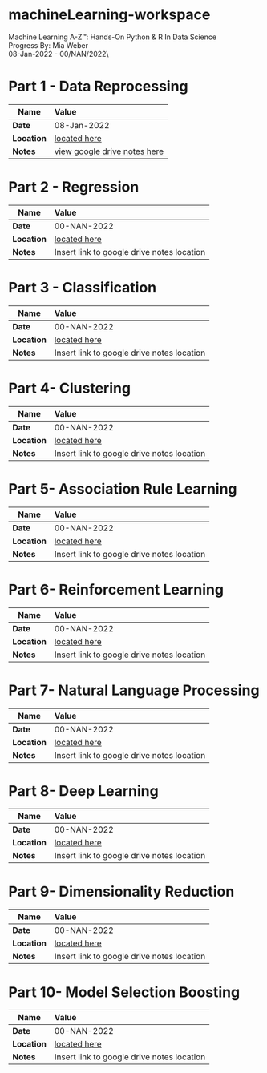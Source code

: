 # machineLearning-workspace
Machine Learning A-Z™: Hands-On Python &amp; R In Data Science\
Progress By: Mia Weber\
08-Jan-2022 - 00/NAN/2022\

# **Part 1 - Data Reprocessing**
| Name| Value|
|----------------|:---------------------------------------|
| **Date**   |08-Jan-2022|
| **Location**   |[located here](https://github.com/MiaWeber25/machineLearning-workspace/tree/main/Machine%20Learning%20A-Z%20(Codes%20and%20Datasets)/Part%201%20-%20Data%20Preprocessing/Section%202%20--------------------%20Part%201%20-%20Data%20Preprocessing%20--------------------)|
| **Notes**      |[view google drive notes here](https://docs.google.com/document/d/16p3K8QeFPFpYxYO0mxm3dVERRvjs9P1-XQy0htDhH-I/edit?usp=sharing)


# **Part 2 - Regression**
| Name| Value|
|----------------|:---------------------------------------|
| **Date**   |00-NAN-2022|
| **Location**   |[located here](https://github.com/MiaWeber25/machineLearning-workspace/tree/main/Machine%20Learning%20A-Z%20(Codes%20and%20Datasets)/Part%202%20-%20Regression)|
| **Notes**      |Insert link to google drive notes location

# **Part 3 - Classification**
| Name| Value|
|----------------|:---------------------------------------|
| **Date**   |00-NAN-2022|
| **Location**   |[located here](https://github.com/MiaWeber25/machineLearning-workspace/tree/main/Machine%20Learning%20A-Z%20(Codes%20and%20Datasets)/Part%203%20-%20Classification)|
| **Notes**      |Insert link to google drive notes location

# **Part 4- Clustering**
| Name| Value|
|----------------|:---------------------------------------|
| **Date**   |00-NAN-2022|
| **Location**   |[located here](https://github.com/MiaWeber25/machineLearning-workspace/tree/main/Machine%20Learning%20A-Z%20(Codes%20and%20Datasets)/Part%204%20-%20Clustering)|
| **Notes**      |Insert link to google drive notes location

# **Part 5- Association Rule Learning**
| Name| Value|
|----------------|:---------------------------------------|
| **Date**   |00-NAN-2022|
| **Location**   |[located here](https://github.com/MiaWeber25/machineLearning-workspace/tree/main/Machine%20Learning%20A-Z%20(Codes%20and%20Datasets)/Part%205%20-%20Association%20Rule%20Learning)|
| **Notes**      |Insert link to google drive notes location

# **Part 6- Reinforcement Learning**
| Name| Value|
|----------------|:---------------------------------------|
| **Date**   |00-NAN-2022|
| **Location**   |[located here](https://github.com/MiaWeber25/machineLearning-workspace/tree/main/Machine%20Learning%20A-Z%20(Codes%20and%20Datasets)/Part%206%20-%20Reinforcement%20Learning)|
| **Notes**      |Insert link to google drive notes location

# **Part 7- Natural Language Processing**
| Name| Value|
|----------------|:---------------------------------------|
| **Date**   |00-NAN-2022|
| **Location**   |[located here](https://github.com/MiaWeber25/machineLearning-workspace/tree/main/Machine%20Learning%20A-Z%20(Codes%20and%20Datasets)/Part%207%20-%20Natural%20Language%20Processing/Section%2036%20-%20Natural%20Language%20Processing)|
| **Notes**      |Insert link to google drive notes location

# **Part 8- Deep Learning**
| Name| Value|
|----------------|:---------------------------------------|
| **Date**   |00-NAN-2022|
| **Location**   |[located here](https://github.com/MiaWeber25/machineLearning-workspace/tree/main/Machine%20Learning%20A-Z%20(Codes%20and%20Datasets)/Part%208%20-%20Deep%20Learning)|
| **Notes**      |Insert link to google drive notes location

# **Part 9- Dimensionality Reduction**
| Name| Value|
|----------------|:---------------------------------------|
| **Date**   |00-NAN-2022|
| **Location**   |[located here](https://github.com/MiaWeber25/machineLearning-workspace/tree/main/Machine%20Learning%20A-Z%20(Codes%20and%20Datasets)/Part%209%20-%20Dimensionality%20Reduction)|
| **Notes**      |Insert link to google drive notes location

# **Part 10- Model Selection Boosting**
| Name| Value|
|----------------|:---------------------------------------|
| **Date**   |00-NAN-2022|
| **Location**   |[located here](https://github.com/MiaWeber25/machineLearning-workspace/tree/main/Machine%20Learning%20A-Z%20(Codes%20and%20Datasets)/Part%2010%20-%20Model%20Selection%20_%20Boostingn)|
| **Notes**      |Insert link to google drive notes location
